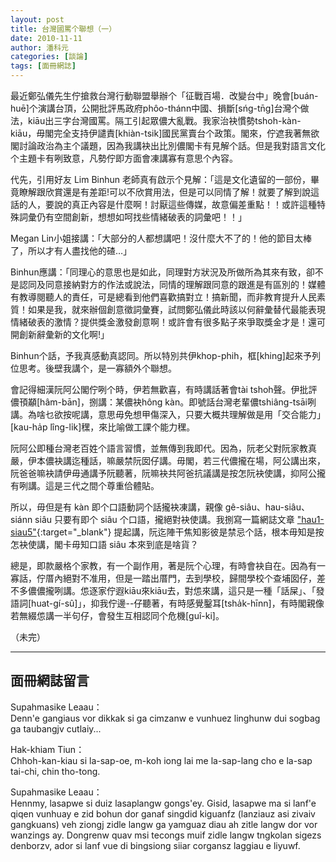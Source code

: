```yaml
---
layout: post
title: 台灣國罵个聯想（一）
date: 2010-11-11
author: 潘科元
categories: [談論]
tags: [面冊網誌]
---
```


最近鄭弘儀先生佇搶救台灣行動聯盟舉辦个「征戰百場．改變台中」晚會[buán-huē]个演講台頂，公開批評馬政府phôo-thánn中國、損斷[sńg-tn̄g]台灣个做法，kiāu出三字台灣國罵。隔工引起眾儂大亂戰。我家治袂慣勢tshoh-kàn-kiāu，毋閣完全支持伊譴責[khiàn-tsik]國民黨賣台个政策。閣來，佇遮我著無欲閣討論政治為主个議題，因為我講袂出比別儂閣卡有見解个話。但是我對語言文化个主題卡有咧致意，凡勢佇即方面會凍講寡有意思个內容。

代先，引用好友 Lim Binhun 老師真有啟示个見解：「這是文化遺留的一部份，畢竟瞭解跟欣賞還是有差距!可以不欣賞用法，但是可以同情了解！就要了解到說這話的人，要說的真正內容是什麼啊！討厭這些傳媒，故意偏差重點！！或許這種特殊詞彙仍有空間創新，想想如呵找些情緒破表的詞彙吧！！」

Megan Lin小姐接講：「大部分的人都想講吧！沒什麼大不了的！他的節目太棒了，所以才有人盡找他的碴…」

Binhun應講：「同理心的意思也是如此，同理對方狀況及所做所為其來有致，卻不是認同及同意接納對方的作法或說法，同情的理解跟同意的跟進是有區別的！媒體有教導閱聽人的責任，可是總看到他們喜歡搞對立！搞新聞，而非教育提升人民素質！如果是我，就來辦個創意徵詞彙賽，試問鄭弘儀此時該以何辭彙替代最能表現情緒破表的激情？提供獎金激發創意啊！或許會有很多點子來爭取獎金才是！還可開創新辭彙新的文化啊!」

Binhun个話，予我真感動真認同。所以特別共伊khop-phih，框[khing]起來予列位思考。後壁我講个，是一寡額外个聯想。

會記得細漢阮阿公閣佇咧个時，伊若無歡喜，有時講話著會tài tshoh聲。伊批評儂頇顢[hâm-bān]，捌講：某儂袂hông kàn。即號話台灣老輩儂tshiâng-tsāi咧講。為啥乜欲按呢講，意思毋免想甲傷深入，只要大概共理解做是用「交合能力」[kau-ha̍p lîng-li̍k]䆀，來比喻做工課个能力䆀。

阮阿公即種台灣老百姓个語言習慣，並無傳到我即代。因為，阮老父對阮家教真嚴，伊本儂袂講迄種話，嘛嚴禁阮囡仔講。毋閣，若三代儂攏在場，阿公講出來，阮爸爸嘛袂請伊毋通講予阮聽著，阮嘛袂共阿爸抗議講是按怎阮袂使講，抑阿公攏有咧講。這是三代之間个尊重佮體貼。

所以，毋但是有 kàn 即个口語動詞个話攏袂凍講，親像 gê-siâu、hau-siâu、siánn siâu 只要有即个 siâu 个口語，攏絕對袂使講。我捌寫一篇網誌文章 ["hau1-siau5"](/posts/hau1-siau5/){:target="_blank"} 提起講，阮迄陣干焦知影彼是禁忌个話，根本毋知是按怎袂使講，閣卡毋知口語 siâu 本來到底是啥貨？

總是，即款嚴格个家教，有一个副作用，著是阮个心理，有時會袂自在。因為有一寡話，佇厝內絕對不准用，但是一踏出厝門，去到學校，歸間學校个查埔囡仔，差不多儂儂攏咧講。怹逐家佇遐kiāu來kiāu去，對怹來講，這只是一種「話屎」、「發語詞[huat-gí-sû]」，抑我佇邊\--仔聽著，有時感覺鑿耳[tsha̍k-hīnn]，有時閣親像若無綴怹講一半句仔，會發生互相認同个危機[guî-ki]。

（未完）

---

## 面冊網誌留言

Supahmasike Leaau：  
Denn'e gangiaus vor dikkak si ga cimzanw e vunhuez linghunw dui sogbag ga taubangjv cutlaiy...

Hak-khiam Tiun：  
Chhoh-kan-kiau si la-sap-oe, m-koh iong lai me la-sap-lang cho e la-sap tai-chi, chin tho-tong.

Supahmasike Leaau：  
Hennmy, lasapwe si duiz lasaplangw gongs'ey. Gisid, lasapwe ma si lanf'e qiqen vunhuay e zid bohun dor ganaf singdid kiguanfz (lanziauz asi zivaiv gangkuans) veh ziongj zidle langw ga yamguaz diau ah zitle langw dor vor wanzings ay. Dongrenw quav msi tecongs muif zidle langw tngkolan sigezs denborzv, ador si lanf vue di bingsiong siiar corgansz laggiau e liyuwf.
